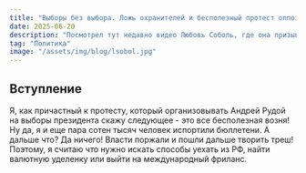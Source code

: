 ```yaml
---
title: "Выборы без выбора. Ложь охранителей и бесполезный протест оппозиции"
date: 2025-06-20
description: "Посмотрел тут недавно видео Любовь Соболь, где она призывает идти на выборы..."
tag: "Политика"
image: "/assets/img/blog/lsobol.jpg"
---
```


## Вступление

Я, как причастный к протесту, который организовывать Андрей Рудой на выборы президента скажу следующее - это все бесполезная возня! Ну да, я и еще пара сотен тысяч человек испортили бюллетени. А дальше что?
Да ничего! Власти поржали и пошли дальше творить треш! Поэтому, я считаю что нужно искать способы уехать из РФ, найти валютную уделенку или выйти на международный фриланс.
